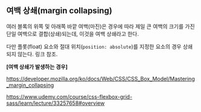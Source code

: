 ## 여백 상쇄(margin collapsing)

여러 블록의 위쪽 및 아래쪽 바깥 여백(마진)은 경우에 따라 제일 큰 여백의 크기를 가진 단일 여백으로 결합(상쇄)되는데, 이것을 여백 상쇄라고 한다.

다만 플롯(float) 요소와 절대 위치(`position: absolute`)를 지정한 요소의 경우 상쇄되지 않는다. 링크 참조.

**[여백 상쇄가 발생하는 경우]** <br>

https://developer.mozilla.org/ko/docs/Web/CSS/CSS_Box_Model/Mastering_margin_collapsing

https://www.udemy.com/course/css-flexbox-grid-sass/learn/lecture/33257658#overview
